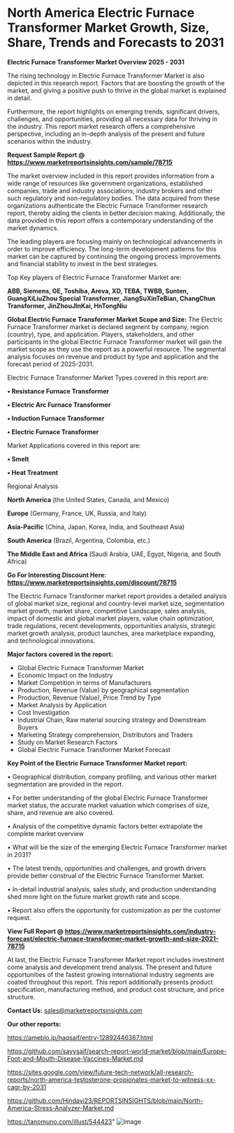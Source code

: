 # North America Electric Furnace Transformer Market Growth, Size, Share, Trends and Forecasts to 2031

<Strong> Electric Furnace Transformer Market Overview 2025 - 2031</strong>

The rising technology in Electric Furnace Transformer Market is also depicted in this research report. Factors that are boosting the growth of the market, and giving a positive push to thrive in the global market is explained in detail.

Furthermore, the report highlights on emerging trends, significant drivers, challenges, and opportunities, providing all necessary data for thriving in the industry. This report market research offers a comprehensive perspective, including an in-depth analysis of the present and future scenarios within the industry.

<strong>Request Sample Report @ <a href=https://www.marketreportsinsights.com/sample/78715>https://www.marketreportsinsights.com/sample/78715</a></strong>

The market overview included in this report provides information from a wide range of resources like government organizations, established companies, trade and industry associations, industry brokers and other such regulatory and non-regulatory bodies. The data acquired from these organizations authenticate the Electric Furnace Transformer research report, thereby aiding the clients in better decision making. Additionally, the data provided in this report offers a contemporary understanding of the market dynamics.

The leading players are focusing mainly on technological advancements in order to improve efficiency. The long-term development patterns for this market can be captured by continuing the ongoing process improvements and financial stability to invest in the best strategies.

Top Key players of Electric Furnace Transformer Market are:

<strong>ABB, Siemens, GE, Toshiba, Areva, XD, TEBA, TWBB, Sunten, GuangXiLiuZhou Special Transformer, JiangSuXinTeBian, ChangChun Transformer, JinZhouJInKai, HnTongNiu</strong>

<strong><b>Global Electric Furnace Transformer Market Scope and Size:</b></strong>
The Electric Furnace Transformer market is declared segment by company, region (country), type, and application. Players, stakeholders, and other participants in the global Electric Furnace Transformer market will gain the market scope as they use the report as a powerful resource. The segmental analysis focuses on revenue and product by type and application and the forecast period of 2025-2031.

Electric Furnace Transformer Market Types covered in this report are:

<strong>• Resistance Furnace Transformer

• Electric Arc Furnace Transformer

• Induction Furnace Transformer

• Electric Furnace Transformer</strong>

Market Applications covered in this report are:

<strong>• Smelt

• Heat Treatment</strong> 

Regional Analysis

<strong>North America</strong> (the United States, Canada, and Mexico)

<strong>Europe</strong> (Germany, France, UK, Russia, and Italy)

<strong>Asia-Pacific</strong> (China, Japan, Korea, India, and Southeast Asia)

<strong>South America</strong> (Brazil, Argentina, Colombia, etc.)

<strong>The Middle East and Africa</strong> (Saudi Arabia, UAE, Egypt, Nigeria, and South Africa)

<strong>Go For Interesting Discount Here: <a href=https://www.marketreportsinsights.com/discount/78715>https://www.marketreportsinsights.com/discount/78715</a></strong>

The Electric Furnace Transformer market report provides a detailed analysis of global market size, regional and country-level market size, segmentation market growth, market share, competitive Landscape, sales analysis, impact of domestic and global market players, value chain optimization, trade regulations, recent developments, opportunities analysis, strategic market growth analysis, product launches, area marketplace expanding, and technological innovations.

<strong><b>Major factors covered in the report:</b></strong>
<ul>
  <li>Global Electric Furnace Transformer Market </li>
  <li>Economic Impact on the Industry</li>
  <li>Market Competition in terms of Manufacturers</li>
  <li>Production, Revenue (Value) by geographical segmentation</li>
  <li>Production, Revenue (Value), Price Trend by Type</li>
  <li>Market Analysis by Application</li>
  <li>Cost Investigation</li>
  <li>Industrial Chain, Raw material sourcing strategy and Downstream Buyers</li>
  <li>Marketing Strategy comprehension, Distributors and Traders</li>
  <li>Study on Market Research Factors</li>
  <li>Global Electric Furnace Transformer Market Forecast</li>
</ul>

<strong><b>Key Point of the Electric Furnace Transformer Market report:</b></strong>

• Geographical distribution, company profiling, and various other market segmentation are provided in the report.

• For better understanding of the global Electric Furnace Transformer market status, the accurate market valuation which comprises of size, share, and revenue are also covered.

• Analysis of the competitive dynamic factors better extrapolate the complete market overview

• What will be the size of the emerging Electric Furnace Transformer market in 2031?

• The latest trends, opportunities and challenges, and growth drivers provide better construal of the Electric Furnace Transformer Market.

• In-detail industrial analysis, sales study, and production understanding shed more light on the future market growth rate and scope.

• Report also offers the opportunity for customization as per the customer request.

<strong><b>View Full Report @ <a href=https://www.marketreportsinsights.com/industry-forecast/electric-furnace-transformer-market-growth-and-size-2021-78715>https://www.marketreportsinsights.com/industry-forecast/electric-furnace-transformer-market-growth-and-size-2021-78715</a></b></strong>


At last, the Electric Furnace Transformer Market report includes investment come analysis and development trend analysis. The present and future opportunities of the fastest growing international industry segments are coated throughout this report. This report additionally presents product specification, manufacturing method, and product cost structure, and price structure.

<strong>Contact Us:</strong>
sales@marketreportsinsights.com

<strong>Our other reports:</strong>

<a href=https://ameblo.jp/haqsaif/entry-12892446367.html>https://ameblo.jp/haqsaif/entry-12892446367.html</a>

<a href=https://github.com/sayysaif/search-report-world-market/blob/main/Europe-Foot-and-Mouth-Disease-Vaccines-Market.md>https://github.com/sayysaif/search-report-world-market/blob/main/Europe-Foot-and-Mouth-Disease-Vaccines-Market.md</a>

<a href=https://sites.google.com/view/future-tech-network/all-research-reports/north-america-testosterone-propionates-market-to-witness-xx-cagr-by-2031>https://sites.google.com/view/future-tech-network/all-research-reports/north-america-testosterone-propionates-market-to-witness-xx-cagr-by-2031</a>

<a href=https://github.com/Hindavi23/REPORTSINSIGHTS/blob/main/North-America-Stress-Analyzer-Market.md>https://github.com/Hindavi23/REPORTSINSIGHTS/blob/main/North-America-Stress-Analyzer-Market.md</a>

<a href=https://tanomuno.com/illust/544423>https://tanomuno.com/illust/544423</a>"
![image](https://github.com/user-attachments/assets/18b7a92b-1f6f-454c-85c2-839d9fff5212)
